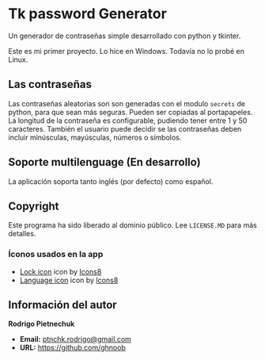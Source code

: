 # Tk password Generator
Un generador de contraseñas simple desarrollado con python y tkinter.

Este es mi primer proyecto. Lo hice en Windows. Todavía no lo probé en Linux.

## Las contraseñas
Las contraseñas aleatorias son son generadas con el modulo `secrets` de python, para que sean más seguras. Pueden ser copiadas al portapapeles.  
La longitud de la contraseña es configurable, pudiendo tener entre 1 y 50 caracteres. También el usuario puede decidir se las contraseñas deben incluir minúsculas, mayúsculas, números o símbolos.

## Soporte multilenguage (En desarrollo)
La aplicación soporta tanto inglés (por defecto) como español.

## Copyright
Este programa ha sido liberado al dominio público. Lee `LICENSE.MD` para más detalles.

### Íconos usados en la app
+ <a target="_blank" href="/icons/set/lock--v1">Lock icon</a> icon by <a target="_blank" href="https://icons8.com">Icons8</a>
+ <a target="_blank" href="/icons/set/language">Language icon</a> icon by <a target="_blank" href="https://icons8.com">Icons8</a>

## Información del autor
**Rodrigo Pietnechuk**
+ **Email:** ptnchk.rodrigo@gmail.com
+ **URL:** https://github.com/ghnoob